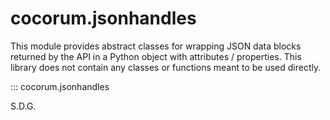 # cocorum.jsonhandles

This module provides abstract classes for wrapping JSON data blocks returned by the API in a Python object with attributes / properties.
This library does not contain any classes or functions meant to be used directly.

::: cocorum.jsonhandles

S.D.G.
